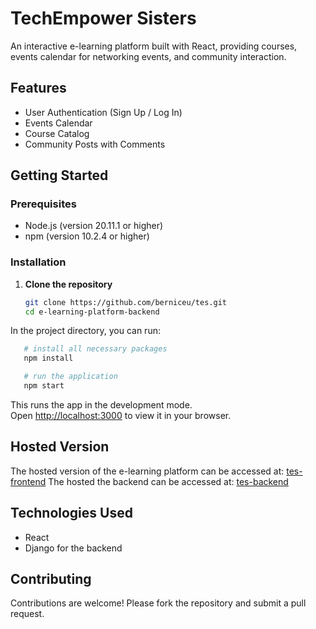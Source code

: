 # TechEmpower Sisters

An interactive e-learning platform built with React, providing courses, events calendar for networking events, and community interaction.

## Features

- User Authentication (Sign Up / Log In)
- Events Calendar
- Course Catalog
- Community Posts with Comments

## Getting Started

### Prerequisites

- Node.js (version 20.11.1 or higher)
- npm (version 10.2.4 or higher)

### Installation

1. **Clone the repository**

    ```bash
    git clone https://github.com/berniceu/tes.git
    cd e-learning-platform-backend
    ```
   
In the project directory, you can run:

 ```bash
    # install all necessary packages
    npm install

    # run the application
    npm start
 ```

This runs the app in the development mode.\
Open [http://localhost:3000](http://localhost:3000) to view it in your browser.

## Hosted Version

The hosted version of the e-learning platform can be accessed at: [tes-frontend](tes-ten-rho.vercel.app)
The hosted the backend can be accessed at: [tes-backend](https://tes-backend.onrender.com/api)


## Technologies Used

- React
- Django for the backend

## Contributing

Contributions are welcome! Please fork the repository and submit a pull request.

